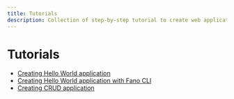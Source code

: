 ```yaml
---
title: Tutorials
description: Collection of step-by-step tutorial to create web application from scratch using Fano Framework
---
```


<h1 class="major">Tutorials</h1>

- [Creating Hello World application](/tutorials/hello-world-application)
- [Creating Hello World application with Fano CLI](/tutorials/hello-world-application-with-fano-cli)
- [Creating CRUD application](/tutorials/creating-crud-application)
